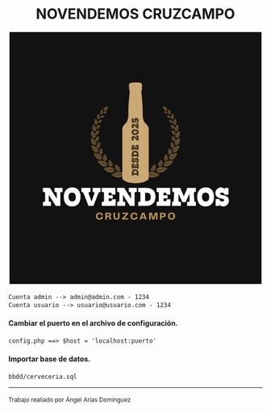 <h1 style="text-align:center;">NOVENDEMOS CRUZCAMPO</h1>

<p style="text-align:center;"><img src="./images/logo.png"></p>

```
Cuenta admin --> admin@admin.com - 1234
Cuenta usuario --> usuario@usuario.com - 1234
```

#### Cambiar el puerto en el archivo de configuración.
```
config.php ==> $host = 'localhost:puerto'
``` 

#### Importar base de datos.
```
bbdd/cerveceria.sql
```
<hr>
<small>Trabajo realiado por Ángel Arias Domínguez</small>